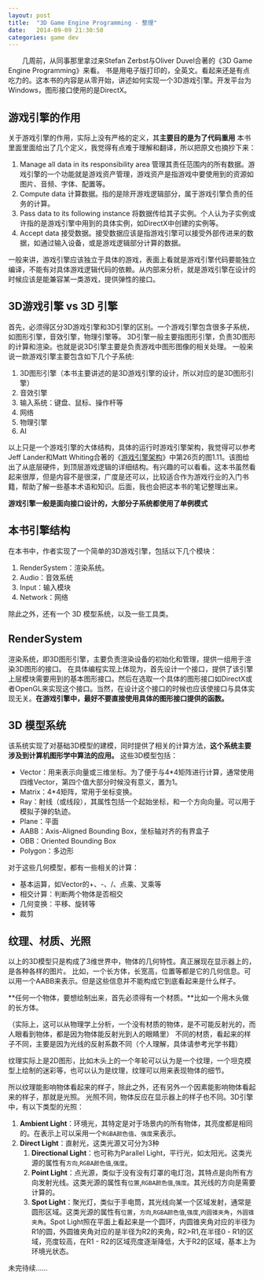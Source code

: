 ```yaml
---
layout:	post
title:	"3D Game Engine Programming - 整理" 
date:	2014-09-09 21:30:50 
categories:	game dev 
---
```



&emsp;&emsp;几周前，从同事那里拿过来Stefan Zerbst与Oliver Duvel合著的《3D Game Engine Programming》来看。
书是用电子版打印的，全英文。看起来还是有点吃力的。这本书的内容是从零开始，讲述如何实现一个3D游戏引擎。开发平台为Windows，图形接口使用的是DirectX。


游戏引擎的作用
--
关于游戏引擎的作用，实际上没有严格的定义，其**主要目的是为了代码重用**
本书里面里面给出了几个定义，我觉得有点难于理解和翻译，所以把原文也摘抄下来：

1.  Manage all data in its responsibility area
    管理其责任范围内的所有数据。游戏引擎的一个功能就是游戏资产管理，游戏资产是指游戏中要使用到的资源如图片、音频、字体、配置等。
1.  Compute data
    计算数据。指的是除开游戏逻辑部分，属于游戏引擎负责的任务的计算。
1.  Pass data to its following instance
    将数据传给其子实例。个人认为子实例或许指的是游戏引擎中用到的具体实例，如DirectX中创建的实例等。
1.  Accept data
    接受数据。接受数据应该是指游戏引擎可以接受外部传进来的数据，如通过输入设备，或是游戏逻辑部分计算的数据。

一般来讲，游戏引擎应该独立于具体的游戏，表面上看就是游戏引擎代码要能独立编译，不能有对具体游戏逻辑代码的依赖。从内部来分析，就是游戏引擎在设计的时候应该是能兼容某一类游戏，提供弹性的接口。


3D游戏引擎 vs 3D 引擎
--

首先，必须得区分3D游戏引擎和3D引擎的区别。一个游戏引擎包含很多子系统，如图形引擎，音效引擎，物理引擎等。
3D引擎一般主要指图形引擎，负责3D图形的计算和渲染。也就是说3D引擎主要是负责游戏中图形图像的相关处理。
一般来说一款游戏引擎主要包含如下几个子系统:

1.  3D图形引擎（本书主要讲述的是3D游戏引擎的设计，所以对应的是3D图形引擎）
1.  音效引擎
1.  输入系统：键盘、鼠标、操作杆等
1.  网络
1.  物理引擎
1.  AI


以上只是一个游戏引擎的大体结构，具体的运行时游戏引擎架构，我觉得可以参考Jeff Lander和Matt Whiting合著的《[游戏引擎架构](http://baike.baidu.com/view/12054333.htm)》中第26页的图1.11。该图给出了从底层硬件，到顶层游戏逻辑的详细结构。有兴趣的可以看看。这本书虽然看起来很厚，但是内容不是很深，广度是还可以，比较适合作为游戏行业的入门书籍，帮助了解一些基本术语和知识。后面，我也会把这本书的笔记整理出来。


**游戏引擎一般是面向接口设计的，大部分子系统都使用了单例模式**


本书引擎结构
--
在本书中，作者实现了一个简单的3D游戏引擎，包括以下几个模块：

1.  RenderSystem：渲染系统。
1.  Audio：音效系统
1.  Input：输入模块
1.  Network：网络

除此之外，还有一个 3D 模型系统，以及一些工具类。


RenderSystem
--
渲染系统，即3D图形引擎，主要负责渲染设备的初始化和管理，提供一组用于渲染3D图形的接口。
在具体编程实现上体现为，首先设计一个接口，提供了该引擎上层模块需要用到的基本图形接口。然后在选取一个具体的图形接口如DirectX或者OpenGL来实现这个接口。当然，在设计这个接口的时候也应该使接口与具体实现无关。**在游戏引擎中，最好不要直接使用具体的图形接口提供的函数。**


3D 模型系统
--
该系统实现了对基础3D模型的建模，同时提供了相关的计算方法，**这个系统主要涉及到计算机图形学中算法的应用。**
这些3D模型包括：

- Vector：用来表示向量或三维坐标。为了便于与4*4矩阵进行计算，通常使用四维Vector，第四个值大部分时候没有意义，置为1。
- Matrix：4*4矩阵，常用于坐标变换。
- Ray：射线（或线段），其属性包括一个起始坐标，和一个方向向量。可以用于模拟子弹的轨迹。
- Plane：平面
- AABB：Axis-Aligned Bounding Box，坐标轴对齐的有界盒子
- OBB：Oriented Bounding Box
- Polygon：多边形

对于这些几何模型，都有一些相关的计算：

- 基本运算，如Vector的+、-、/、点乘、叉乘等
- 相交计算：判断两个物体是否相交
- 几何变换：平移、旋转等
- 裁剪


纹理、材质、光照
--
以上的3D模型只是构成了3维世界中，物体的几何特性。真正展现在显示器上的，是各种各样的图片。
比如，一个长方体，长宽高，位置等都是它的几何信息。可以用一个AABB来表示。但是这些信息并不能构成它到底看起来是什么样子。

**任何一个物体，要想绘制出来，首先必须得有一个材质。**比如一个用木头做的长方体。

（实际上，这可以从物理学上分析，一个没有材质的物体，是不可能反射光的，而人眼看到物体，都是因为物体能反射光到人的眼睛里）
不同的材质，看起来的样子不同，主要是因为光线的反射系数不同（个人理解，具体请参考光学书籍）

纹理实际上是2D图形，比如木头上的一个年轮可以认为是一个纹理，一个坦克模型上绘制的迷彩等，也可以认为是纹理，纹理可以用来表现物体的细节。

所以纹理能影响物体看起来的样子，除此之外，还有另外一个因素能影响物体看起来的样子，那就是光照。
光照不同，物体反应在显示器上的样子也不同。3D引擎中，有以下类型的光照：

1.  **Ambient Light**：环境光，其特定是对于场景内的所有物体，其亮度都是相同的。在表示上可以采用一个`RGBA颜色值`、`强度`来表示。
2.  **Direct Light**：直射光，这类光源又可分为3种
    1.  **Directional Light**：也可称为Parallel Light，平行光，如太阳光。这类光源的属性有`方向`,`RGBA颜色值`,`强度`。
    2.  **Point Light**：点光源，类似于没有没有灯罩的电灯泡，其特点是向所有方向发射光线。这类光源的属性有`位置`,`RGBA颜色值`,`强度`。其光线的方向是需要计算的。
    3.  **Spot Light**：聚光灯，类似于手电筒，其光线向某一个区域发射，通常是圆形区域。这类光源的属性有`位置`，`方向`,`RGBA颜色值`,`强度`,`内圆锥夹角`，`外圆锥夹角`。Spot Light照在平面上看起来是一个圆环，内圆锥夹角对应的半径为R1的圆，外圆锥夹角对应的是半径为R2的夹角，R2>R1,在半径0 - R1的区域，亮度较高，在R1 - R2的区域亮度逐渐降低，大于R2的区域，基本上为环境光状态。


未完待续……


